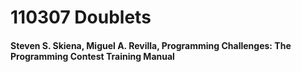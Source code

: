 <h1> 110307 Doublets </h1>

<h4> Steven S. Skiena, Miguel A. Revilla, Programming Challenges: The Programming Contest Training Manual </h4>
